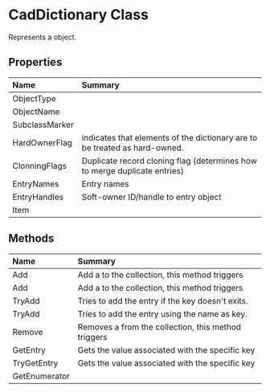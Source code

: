 # CadDictionary Class

Represents a <see cref="T:ACadSharp.Objects.CadDictionary" /> object.

## Properties

| Name | Summary | 
| :- | :- | 
| ObjectType |  | 
| ObjectName |  | 
| SubclassMarker |  | 
| HardOwnerFlag | indicates that elements of the dictionary are to be treated as hard-owned. | 
| ClonningFlags | Duplicate record cloning flag (determines how to merge duplicate entries) | 
| EntryNames | Entry names | 
| EntryHandles | Soft-owner ID/handle to entry object | 
| Item |  | 

## Methods

| Name | Summary | 
| :- | :- | 
| Add | Add a <see cref="T:ACadSharp.Objects.NonGraphicalObject" /> to the collection, this method triggers <see cref="E:ACadSharp.Objects.CadDictionary.OnAdd" /> | 
| Add | Add a <see cref="T:ACadSharp.Objects.NonGraphicalObject" /> to the collection, this method triggers <see cref="E:ACadSharp.Objects.CadDictionary.OnAdd" /> | 
| TryAdd | Tries to add the <see cref="T:ACadSharp.Objects.NonGraphicalObject" /> entry if the key doesn't exits. | 
| TryAdd | Tries to add the <see cref="T:ACadSharp.Objects.NonGraphicalObject" /> entry using the name as key. | 
| Remove | Removes a <see cref="T:ACadSharp.Objects.NonGraphicalObject" /> from the collection, this method triggers <see cref="E:ACadSharp.Objects.CadDictionary.OnRemove" /> | 
| GetEntry | Gets the value associated with the specific key | 
| TryGetEntry | Gets the value associated with the specific key | 
| GetEnumerator |  | 


